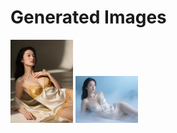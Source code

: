 # Generated Images



<img src="2025_08_28_01.webp" width="100"/> <img src="2025_08_28_02.webp" width="100"/>
